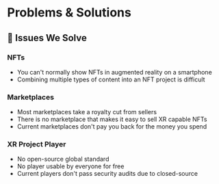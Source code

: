 # Problems & Solutions

## 🤔 Issues We Solve

### NFTs

* You can't normally show NFTs in augmented reality on a smartphone
* Combining multiple types of content into an NFT project is difficult

### Marketplaces

* Most marketplaces take a royalty cut from sellers
* There is no marketplace that makes it easy to sell XR capable NFTs
* Current marketplaces don't pay you back for the money you spend

### XR Project Player

* No open-source global standard
* No player usable by everyone for free
* Current players don't pass security audits due to closed-source
